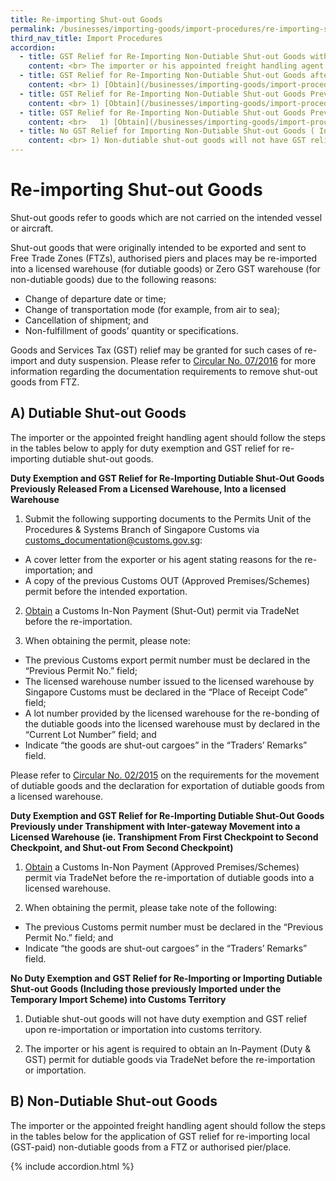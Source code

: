 ```yaml
---
title: Re-importing Shut-out Goods
permalink: /businesses/importing-goods/import-procedures/re-importing-shut-out-goods
third_nav_title: Import Procedures
accordion: 
  - title: GST Relief for Re-Importing Non-Dutiable Shut-out Goods within 24 hours of entering FTZ or Authorised Pier/Place into Customs Territory ( not previously Released from a Zero GST Warehouse, not under the Temporary Import Scheme and not under Transhipment with Inter-Gateway Movement)
    content: <br> The importer or his appointed freight handling agent is required to produce the following supporting documents to the checkpoint officers for verification during cargo clearance - <br><br> - A cover letter stating reasons for the re-importation; <br> -  Delivery note; <br> - Commercial invoice; and <br> - Other relevant supporting documents.
  - title: GST Relief for Re-Importing Non-Dutiable Shut-out Goods after 24 hours of entering FTZ or Authorised Pier/Place into Customs Territory ( not previously Released from a Zero GST Warehouse, not under the Temporary Import Scheme and not under Transhipment with Inter-Gateway Movement)
    content: <br> 1) [Obtain](/businesses/importing-goods/import-procedures/) a Customs In-Non Payment (Shut-Out) permit via TradeNet before the re-importation. <br><br> 2) When obtaining the permit, please take note of the following - <br><br> -   The previous customs permit number must be declared in the "Previous Permit No." field; and <br> -   Indicate "the goods are shut-out cargoes" in the "Traders' Remarks" field. <br><br> 3) Produce the permit and supporting documents (for example, commercial invoice, packing list and Bill of Lading) to the checkpoint officers for verification during cargo clearance.   
  - title: GST Relief for Re-Importing Non-Dutiable Shut-out Goods Previously Released from a Zero GST Warehouse, into a Zero GST Warehouse
    content: <br> 1) [Obtain](/businesses/importing-goods/import-procedures/) a Customs In-Non-Payment (Shut-out) permit via TradeNet before the re-importation of non-dutiable goods into a Zero GST warehouse. <br><br> 2) When obtaining the permit, please take note of the following - <br><br> -   The previous customs permit number must be declared in the "Previous Permit No." field; and <br> -   Indicate "the goods are shut-out cargoes" in the "Traders' Remarks" field.
  - title: GST Relief for Re-Importing Non-Dutiable Shut-out Goods Previously Under Transhipment with Inter-Gateway Movement ( i.e. Transhipment from first Checkpoint to second CheckPoint, and Shut-out from Second CheckPoint) Into a Zero GST Warehouse
    content: <br>   1) [Obtain](/businesses/importing-goods/import-procedures/) a Customs In-Non-Payment (Approved Premises/Schemes) permit via TradeNet before the importation of non-dutiable goods into a Zero GST warehouse. <br><br> 2) When obtaining the permit, please take note of the following - <br><br> -   The previous customs permit number must be declared in the "Previous Permit No." field; and <br> -   Indicate "the goods are shut-out cargoes" in the "Traders' Remarks" field. 
  - title: No GST Relief for Importing Non-Dutiable Shut-out Goods ( Including those previously imported under the Temporary Import Scheme) into Customs Territory
    content: <br> 1) Non-dutiable shut-out goods will not have GST relief upon re-importation or importation into Customs territory. <br><br> 2) The importer or his agent is required to obtain an In-Payment (GST) permit for non-dutiable goods via TradeNet before the re-importation or importation.
---
```


# Re-importing Shut-out Goods

Shut-out goods refer to goods which are not carried on the intended vessel or aircraft.

Shut-out goods that were originally intended to be exported and sent to Free Trade Zones (FTZs), authorised piers and places may be re-imported into a licensed warehouse (for dutiable goods) or Zero GST warehouse (for non-dutiable goods) due to the following reasons:

-   Change of departure date or time;
-   Change of transportation mode (for example, from air to sea);
-   Cancellation of shipment; and
-   Non-fulfillment of goods’ quantity or specifications.

Goods and Services Tax (GST) relief may be granted for such cases of re-import and duty suspension. Please refer to  [Circular No. 07/2016](/news-and-media/circulars/2016-04-26-Circular072016.pdf) for more information regarding the documentation requirements to remove shut-out goods from FTZ.

## A) Dutiable Shut-out Goods

The importer or the appointed freight handling agent should follow the steps in the tables below to apply for duty exemption and GST relief for re-importing dutiable shut-out goods.


**Duty Exemption and GST Relief for Re-Importing Dutiable Shut-Out Goods Previously Released From a Licensed Warehouse, Into a licensed Warehouse**

1) Submit the following supporting documents to the Permits Unit of the Procedures & Systems Branch of Singapore Customs via [customs_documentation@customs.gov.sg](mailto:customs_documentation@customs.gov.sg):

-   A cover letter from the exporter or his agent stating reasons for the re-importation; and
-   A copy of the previous Customs OUT (Approved Premises/Schemes) permit before the intended exportation.

2) [Obtain](/businesses/importing-goods/import-procedures/) a Customs In-Non Payment (Shut-Out) permit via TradeNet before the re-importation.

3) When obtaining the permit, please note:

-   The previous Customs export permit number must be declared in the “Previous Permit No.” field;
-   The licensed warehouse number issued to the licensed warehouse by Singapore Customs must be declared in the “Place of Receipt Code” field;
-   A lot number provided by the licensed warehouse for the re-bonding of the dutiable goods into the licensed warehouse must by declared in the “Current Lot Number” field; and
-   Indicate “the goods are shut-out cargoes” in the “Traders’ Remarks” field.

Please refer to  [Circular No. 02/2015](/news-and-media/circulars/2015-01-19-Circular022015.pdf) on the requirements for the movement of dutiable goods and the declaration for exportation of dutiable goods from a licensed warehouse.

**Duty Exemption and GST Relief for Re-Importing Dutiable Shut-Out Goods Previously under Transhipment with Inter-gateway Movement into a Licensed Warehouse (ie. Transhipment From First Checkpoint to Second Checkpoint, and Shut-out From Second Checkpoint)**

1) [Obtain](/businesses/importing-goods/import-procedures/) a Customs In-Non Payment (Approved Premises/Schemes) permit via TradeNet before the re-importation of dutiable goods into a licensed warehouse.

2) When obtaining the permit, please take note of the following:

-   The previous Customs permit number must be declared in the “Previous Permit No.” field; and
-   Indicate “the goods are shut-out cargoes” in the “Traders’ Remarks” field.

**No Duty Exemption and GST Relief for Re-Importing or Importing Dutiable Shut-out Goods (Including those previously Imported under the Temporary Import Scheme) into Customs Territory**

1) Dutiable shut-out goods will not have duty exemption and GST relief upon re-importation or importation into customs territory.

2) The importer or his agent is required to obtain an In-Payment (Duty & GST) permit for dutiable goods via TradeNet before the re-importation or importation.

## B) Non-Dutiable Shut-out Goods

The importer or the appointed freight handling agent should follow the steps in the tables below for the application of GST relief for re-importing local (GST-paid) non-dutiable goods from a FTZ or authorised pier/place.

{% include accordion.html %}
